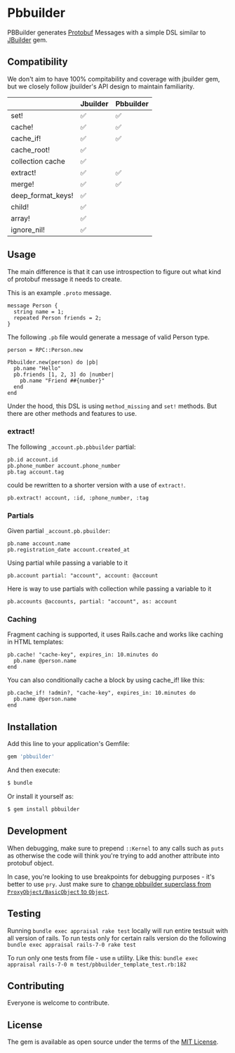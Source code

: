 # Pbbuilder
PBBuilder generates [Protobuf](https://developers.google.com/protocol-buffers) Messages with a simple DSL similar to [JBuilder](https://rubygems.org/gems/jbuilder) gem.

## Compatibility
We don't aim to have 100% compitability and coverage with jbuilder gem, but we closely follow jbuilder's API design to maintain familiarity.

| | Jbuilder | Pbbuilder |
|---|---|---|
|  set! | ✅ | ✅ |
|  cache! | ✅ | ✅ |
|  cache_if! | ✅ | ✅ |
| cache_root! | ✅|  |
| collection cache | ✅|  |
| extract! | ✅ | ✅ |
| merge! | ✅ | ✅ |
| deep_format_keys! | ✅ |  |
| child! | ✅ |  |
| array! | ✅ |  |
| ignore_nil! | ✅ |  |

## Usage
The main difference is that it can use introspection to figure out what kind of protobuf message it needs to create.

This is an example `.proto` message.

```
message Person {
  string name = 1;
  repeated Person friends = 2;
}
```

The following `.pb` file would generate a message of valid Person type.
```
person = RPC::Person.new

Pbbuilder.new(person) do |pb|
  pb.name "Hello"
  pb.friends [1, 2, 3] do |number|
    pb.name "Friend ##{number}"
  end
end
```

Under the hood, this DSL is using `method_missing` and `set!` methods. But there are other methods and features to use.

### extract!
The following `_account.pb.pbbuilder` partial:
```
pb.id account.id
pb.phone_number account.phone_number
pb.tag account.tag
```

could be rewritten to a shorter version with a use of `extract!`.
```
pb.extract! account, :id, :phone_number, :tag
```

### Partials
Given partial `_account.pb.pbuilder`:

```
pb.name account.name
pb.registration_date account.created_at
```

Using partial while passing a variable to it

```
pb.account partial: "account", account: @account
```

Here is way to use partials with collection while passing a variable to it

```
pb.accounts @accounts, partial: "account", as: account
```

### Caching
Fragment caching is supported, it uses Rails.cache and works like caching in HTML templates:

```
pb.cache! "cache-key", expires_in: 10.minutes do
  pb.name @person.name
end
```

You can also conditionally cache a block by using cache_if! like this:

```
pb.cache_if! !admin?, "cache-key", expires_in: 10.minutes do
  pb.name @person.name
end
```

## Installation
Add this line to your application's Gemfile:

```ruby
gem 'pbbuilder'
```

And then execute:
```bash
$ bundle
```

Or install it yourself as:
```bash
$ gem install pbbuilder
```
## Development

When debugging, make sure to prepend `::Kernel` to any calls such as `puts` as otherwise the code will think you're trying to add another attribute into protobuf object.

In case, you're looking to use breakpoints for debugging purposes - it's better to use `pry`. Just make sure to [change pbbuilder superclass from `ProxyObject/BasicObject` to `Object`](lib/pbbuilder/pbbuilder.rb).

## Testing
Running `bundle exec appraisal rake test` locally will run entire testsuit with all version of rails. To run tests only for certain rails version do the following `bundle exec appraisal rails-7-0 rake test`

To run only one tests from file - use `m` utility. Like this:
`bundle exec appraisal rails-7-0 m test/pbbuilder_template_test.rb:182`

## Contributing
Everyone is welcome to contribute.

## License
The gem is available as open source under the terms of the [MIT License](https://opensource.org/licenses/MIT).
